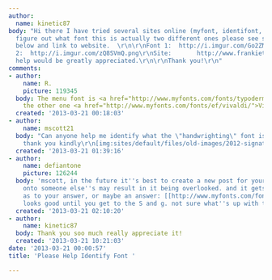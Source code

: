 ```yaml
---
author:
  name: kinetic87
body: "Hi there I have tried several sites online (myfont, identifont, etc.) and can't
  figure out what font this is actually two different ones please see screen captures
  below and link to website.  \r\n\r\nFont 1:  http://i.imgur.com/Go2ZMZX.png\r\nFont
  2:  http://i.imgur.com/zQ8SVmQ.png\r\nSite:       http://www.frankietoccos.com/\r\n\r\nAny
  help would be greatly appreciated.\r\n\r\nThank you!\r\n"
comments:
- author:
    name: R.
    picture: 119345
  body: The menu font is <a href="http://www.myfonts.com/fonts/typodermic/amienne">Amienne</a>,
    the other one <a href="http://www.myfonts.com/fonts/ef/vivaldi/">Vivaldi</a>.
  created: '2013-03-21 00:18:03'
- author:
    name: mscott21
  body: "Can anyone help me identify what the \"handwrighting\" font is in this logo
    thank you kindly\r\n[img:sites/default/files/old-images/2012-signature_Black_independent_rep_5441.jpg]"
  created: '2013-03-21 01:39:16'
- author:
    name: defiantone
    picture: 126244
  body: 'mscott, in the future it''s best to create a new post for your request. tagging
    onto someone else''s may result in it being overlooked. and it gets confusing.
    as to your answer, or maybe an answer: [[http://www.myfonts.com/fonts/3ip/marydale/regular/|Marydale]]
    looks good until you get to the S and g. not sure what''s up with that.'
  created: '2013-03-21 02:10:20'
- author:
    name: kinetic87
  body: Thank you soo much really appreciate it!
  created: '2013-03-21 10:21:03'
date: '2013-03-21 00:00:57'
title: 'Please Help Identify Font '

---
```

